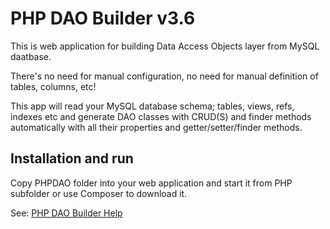 PHP DAO Builder v3.6
====================

This is web application for building Data Access Objects layer from MySQL daatbase.

There's no need for manual configuration, no need for manual definition of tables, columns, etc!

This app will read your MySQL database schema; tables, views, refs, indexes etc
and generate DAO classes with CRUD(S) and finder methods automatically with all
their properties and getter/setter/finder methods.

Installation and run
--------------------

Copy PHPDAO folder into your web application and start it from PHP subfolder or use Composer to download it.

See: <a href="http://phpdao.ir.com.hr">PHP DAO Builder Help</a>


